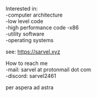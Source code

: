 Interested in:  
  -computer architecture    
  -low level code   
  -high performance code
  -x86  
  -utility software  
  -operating systems   

see: https://sarvel.xyz  
  
How to reach me  
  -mail:     sarvel at protonmail dot com  
  -discord:  sarvel2461


per aspera ad astra
